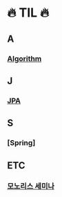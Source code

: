 # :fire: TIL :fire:

## A

### [Algorithm](https://github.com/sksggg123/TIL/blob/master/Algorithm/README.md)

## J

### [JPA](https://github.com/sksggg123/TIL/blob/master/JPA/README.md)

## S

### [Spring]

## ETC

### [모노리스 세미나](https://github.com/sksggg123/TIL/blob/master/seminar/woowa_monoliths.md)
